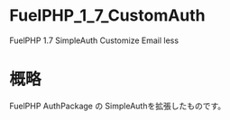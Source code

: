 # FuelPHP_1_7_CustomAuth
FuelPHP 1.7 SimpleAuth Customize Email less

# 概略
FuelPHP AuthPackage の SimpleAuthを拡張したものです。
